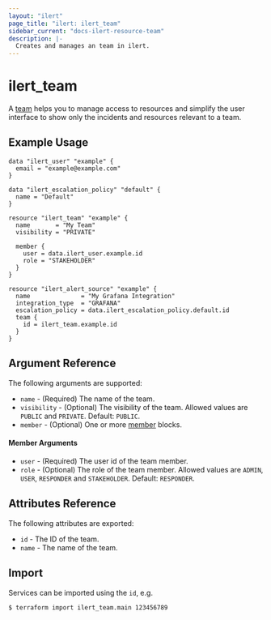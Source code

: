 ```yaml
---
layout: "ilert"
page_title: "ilert: ilert_team"
sidebar_current: "docs-ilert-resource-team"
description: |-
  Creates and manages an team in ilert.
---
```


# ilert_team

A [team](https://api.ilert.com/api-docs/#tag/Teams) helps you to manage access to resources and simplify the user interface to show only the incidents and resources relevant to a team.

## Example Usage

```hcl
data "ilert_user" "example" {
  email = "example@example.com"
}

data "ilert_escalation_policy" "default" {
  name = "Default"
}

resource "ilert_team" "example" {
  name       = "My Team"
  visibility = "PRIVATE"

  member {
    user = data.ilert_user.example.id
    role = "STAKEHOLDER"
  }
}

resource "ilert_alert_source" "example" {
  name              = "My Grafana Integration"
  integration_type  = "GRAFANA"
  escalation_policy = data.ilert_escalation_policy.default.id
  team {
    id = ilert_team.example.id
  }
}

```

## Argument Reference

The following arguments are supported:

- `name` - (Required) The name of the team.
- `visibility` - (Optional) The visibility of the team. Allowed values are `PUBLIC` and `PRIVATE`. Default: `PUBLIC`.
- `member` - (Optional) One or more [member](#member-arguments) blocks.

#### Member Arguments

- `user` - (Required) The user id of the team member.
- `role` - (Optional) The role of the team member. Allowed values are `ADMIN`, `USER`, `RESPONDER` and `STAKEHOLDER`. Default: `RESPONDER`.

## Attributes Reference

The following attributes are exported:

- `id` - The ID of the team.
- `name` - The name of the team.

## Import

Services can be imported using the `id`, e.g.

```sh
$ terraform import ilert_team.main 123456789
```
